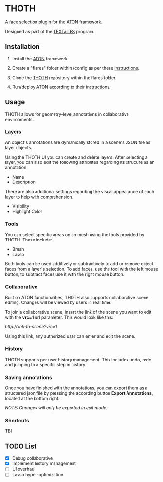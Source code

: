 # THOTH 

A face selection plugin for the [ATON](https://osiris.itabc.cnr.it/aton/) framework.

Designed as part of the [TEXTaiLES](https://textailes-eccch.eu/) program.

## Installation
1) Install the [ATON](https://github.com/phoenixbf/aton) framework.

2) Create a "flares" folder within /config as per these [instructions](https://osiris.itabc.cnr.it/aton/index.php/overview/flares/).

3) Clone the [THOTH](https://github.com/Xenobii/thoth) repository within the flares folder.

4) Run/deploy ATON according to their [instructions](https://osiris.itabc.cnr.it/aton/index.php/tutorials/getting-started/).

## Usage
THOTH allows for geometry-level annotations in collaborative environments.

### Layers
An object's annotations are dymanically stored in a scene's JSON file as layer objects. 

Using the THOTH UI you can create and delete layers. After selecting a layer, you can also edit the following attributes regarding its strucure as an annotation:
- Name
- Description

There are also additional settings regarding the visual appearance of each layer to help with comprehension.
- Visibility
- Highlight Color 

### Tools
You can select specific areas on an mesh using the tools provided by THOTH. These include:
- Brush
- Lasso

Both tools can be used additively or subtractively to add or remove object faces from a layer's selection. To add faces, use the tool with the left mouse button, to subtract faces use it with the right mouse button.

### Collaborative
Built on ATON functionalities, THOTH also supports collaborative scene editing. Changes will be viewed by users in real time.

To join a collaborative scene, insert the link of the scene you want to edit with the **vrc=1** url parameter. This would look like this:

*http://link-to-scene?vrc=1*

Using this link, any authorized user can enter and edit the scene.

### History
THOTH supports per user history management. This includes undo, redo and jumping to a specific step in history. 

### Saving annotations
Once you have finished with the annotations, you can export them as a structured json file by pressing the according button **Export Annotations**, located at the bottom right.

*NOTE: Changes will only be exported in edit mode.*

### Shortcuts
TBI

## TODO List
- [x] Debug collaborative
- [x] Implement history management
- [ ] UI overhaul
- [ ] Lasso hyper-optimization